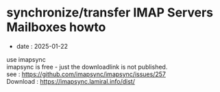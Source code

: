# synchronize/transfer IMAP Servers Mailboxes howto

- date : 2025-01-22

use imapsync  
imapsync is free - just the downloadlink is not published.  
see : https://github.com/imapsync/imapsync/issues/257  
Download : https://imapsync.lamiral.info/dist/  
